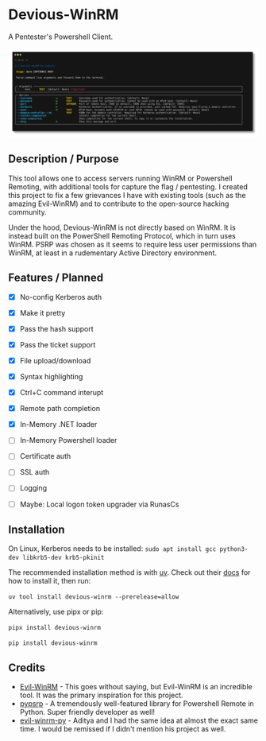 # Devious-WinRM

A Pentester's Powershell Client.

![The help screen for Devious-WinRM, showing a variety of flags and options.](https://raw.githubusercontent.com/1upbyte/Devious-WinRM/refs/heads/main/assets/help-screen.png "Help screen")

## Description / Purpose
This tool allows one to access servers running WinRM or Powershell Remoting, with additional tools for capture the flag / pentesting. I created this project to fix a few grievances I have with existing tools (such as the amazing Evil-WinRM) and to contribute to the open-source hacking community.

Under the hood, Devious-WinRM is not directly based on WinRM. It is instead built on the PowerShell Remoting Protocol, which in turn uses WinRM. PSRP was chosen as it seems to require less user permissions than WinRM, at least in a rudementary Active Directory environment.

## Features / Planned
- [x] No-config Kerberos auth
- [x] Make it pretty
- [x] Pass the hash support
- [x] Pass the ticket support
- [x] File upload/download
- [x] Syntax highlighting
- [x] Ctrl+C command interupt
- [x] Remote path completion
- [x] In-Memory .NET loader
- [ ] In-Memory Powershell loader
- [ ] Certificate auth
- [ ] SSL auth
- [ ] Logging
- [ ] Maybe: Local logon token upgrader via RunasCs 


## Installation
On Linux, Kerberos needs to be installed: `sudo apt install gcc python3-dev libkrb5-dev krb5-pkinit`

The recommended installation method is with [uv](https://github.com/astral-sh/uv). Check out their [docs](https://docs.astral.sh/uv/getting-started/installation/) for how to install it, then run:

`uv tool install devious-winrm --prerelease=allow`

Alternatively, use pipx or pip:

`pipx install devious-winrm`

`pip install devious-winrm`

## Credits
- [Evil-WinRM](https://github.com/Hackplayers/evil-winrm)  - This goes without saying, but Evil-WinRM is an incredible tool. It was the primary inspiration for this project.
- [pypsrp](https://github.com/jborean93/pypsrp) - A tremendously well-featured library for Powershell Remote in Python. Super friendly developer as well!
- [evil-winrm-py](https://github.com/adityatelange/evil-winrm-py) - Aditya and I had the same idea at almost the exact same time. I would be remissed if I didn't mention his project as well.